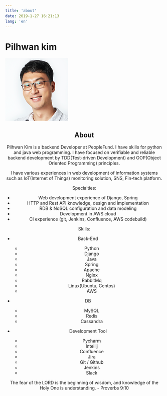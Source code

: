 ```yaml
---
title: 'about'
date: 2019-1-27 16:21:13
lang: 'en'
---
```


# Pilhwan kim

![크롬 화면](../assets/profile.png)

<div align="center">

## About

Pilhwan Kim is a backend Developer at PeopleFund. I have skills for python and java web programming. I have focused on verifiable and reliable backend development by TDD(Test-driven Development) and OOP(Object Oriented Programming) principles.

I have various experiences in web development of information systems such as IoT(Internet of Things) monitoring solution, SNS, Fin-tech platform.

Specialties:

- Web development experience of Django, Spring
- HTTP and Rest API knowledge, design and implementation
- RDB & NoSQL configuration and data modeling
- Development in AWS cloud
- CI experience (git, Jenkins, Confluence, AWS codebuild)

Skills:

- Back-End     
   - Python
   - Django
   - Java
   - Spring
   - Apache
   - Nginx
   - RabbitMq
   - Linux(Ubuntu, Centos)
   - AWS

- DB                          
    - MySQL 
    - Redis 
    - Cassandra

- Development Tool  
    - Pycharm 
    - Intellij 
    - Confluence
    - Jira
    - Git / Github
    - Jenkins
    - Slack

The fear of the LORD is the beginning of wisdom, and knowledge of the Holy One is understanding. - Proverbs 9:10 

</div>
